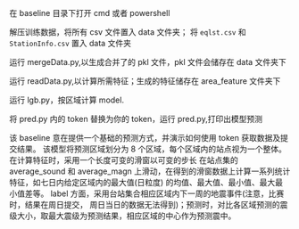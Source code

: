 在 baseline 目录下打开 cmd 或者 powershell

解压训练数据，将所有 csv 文件置入 data 文件夹；
将 `eqlst.csv` 和 `StationInfo.csv` 置入 data 文件夹

运行 mergeData.py,以生成合并了的 pkl 文件，pkl 文件会储存在 data 文件夹下

运行 readData.py,以计算所需特征；生成的特征储存在 area_feature 文件夹下

运行 lgb.py，按区域计算 model.

将 pred.py 内的 token 替换为你的 token，运行 pred.py,打印出模型预测

该 baseline 意在提供一个基础的预测方式，并演示如何使用 token 获取数据及提交结果。
该模型将预测区域划分为 8 个区域，每个区域内的站点视为一个整体。在计算特征时，采用一个长度可变的滑窗以可变的步长
在站点集的 average_sound 和 average_magn 上滑动，在得到的滑窗数据上计算一系列统计特征，如七日内给定区域内的最大值(日粒度)
的均值、最大值、最小值、最大最小值差等。
label 方面，采用台站集合相应区域内下一周的地震事件(注意，比赛时，结果在周日提交，
周日当日的数据无法得到)；预测时，对比各区域预测的震级大小，取最大震级为预测结果，相应区域的中心作为预测震中。
